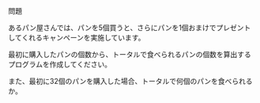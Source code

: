 問題

あるパン屋さんでは、パンを5個買うと、さらにパンを1個おまけでプレゼントしてくれるキャンペーンを実施しています。

最初に購入したパンの個数から、トータルで食べられるパンの個数を算出するプログラムを作成してください。

また、最初に32個のパンを購入した場合、トータルで何個のパンを食べられるか。
